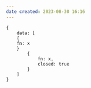 ```yaml
---
date created: 2023-08-30 16:16
---
```


```function-plot
{
	data: [
	{
	fn: x
	}
		{
			fn: x,
			closed: true
		}
	]
}
```
